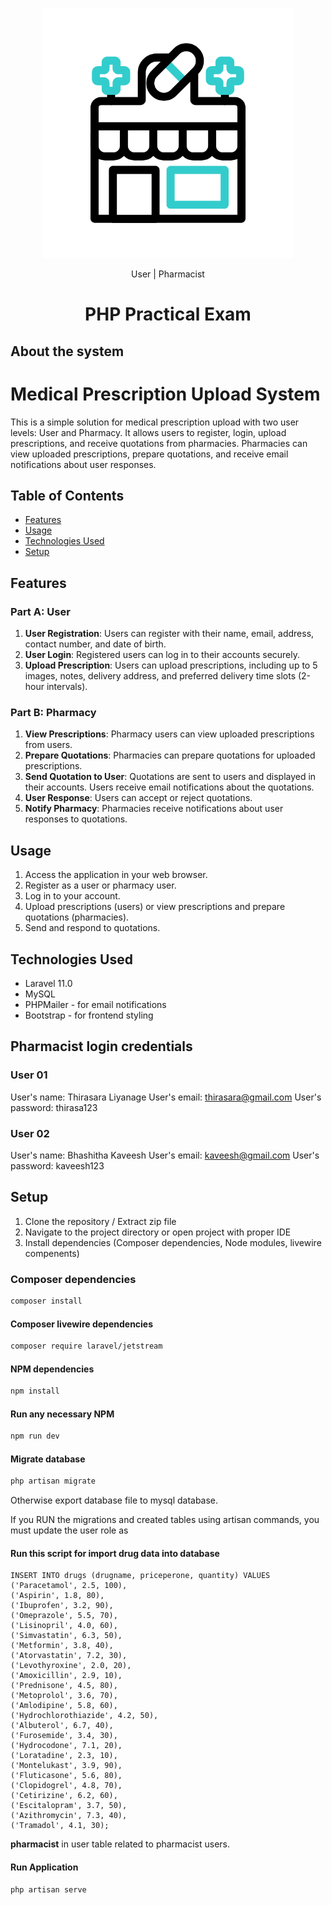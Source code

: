 <p align="center"><img src="public/icons/pharmacy.gif" width="400" alt="Company logo"></p>

<p align="center">
    User | Pharmacist
</p>

<h1 align="center">PHP Practical Exam</h1>

## About the system
# Medical Prescription Upload System

This is a simple solution for medical prescription upload with two user levels: User and Pharmacy. It allows users to register, login, upload prescriptions, and receive quotations from pharmacies. Pharmacies can view uploaded prescriptions, prepare quotations, and receive email notifications about user responses.

## Table of Contents

- [Features](#features)
- [Usage](#usage)
- [Technologies Used](#technologies-used)
- [Setup](#setup)

## Features

### Part A: User

1. **User Registration**: Users can register with their name, email, address, contact number, and date of birth.
2. **User Login**: Registered users can log in to their accounts securely.
3. **Upload Prescription**: Users can upload prescriptions, including up to 5 images, notes, delivery address, and preferred delivery time slots (2-hour intervals).

### Part B: Pharmacy

1. **View Prescriptions**: Pharmacy users can view uploaded prescriptions from users.
2. **Prepare Quotations**: Pharmacies can prepare quotations for uploaded prescriptions.
3. **Send Quotation to User**: Quotations are sent to users and displayed in their accounts. Users receive email notifications about the quotations.
4. **User Response**: Users can accept or reject quotations.
5. **Notify Pharmacy**: Pharmacies receive notifications about user responses to quotations.

## Usage

1. Access the application in your web browser.
2. Register as a user or pharmacy user.
3. Log in to your account.
4. Upload prescriptions (users) or view prescriptions and prepare quotations (pharmacies).
5. Send and respond to quotations.

## Technologies Used

- Laravel 11.0
- MySQL
- PHPMailer - for email notifications
- Bootstrap - for frontend styling

## Pharmacist login credentials
### User 01
User's name: Thirasara Liyanage
User's email: thirasara@gmail.com
User's password: thirasa123

### User 02
User's name: Bhashitha Kaveesh
User's email: kaveesh@gmail.com
User's password: kaveesh123


## Setup
1. Clone the repository / Extract zip file
2. Navigate to the project directory or open project with proper IDE
3. Install dependencies (Composer dependencies, Node modules, livewire compenents)

### Composer dependencies
```sh
composer install
```
#### Composer livewire dependencies
```sh
composer require laravel/jetstream
```
#### NPM dependencies
```sh
npm install
```
#### Run any necessary NPM
```sh
npm run dev
```
#### Migrate database
```sh
php artisan migrate
```
<p>Otherwise export database file to mysql database.</p>
<p>If you RUN the migrations and created tables using artisan commands, you must update the user role as

#### Run this script for import drug data into database
```
INSERT INTO drugs (drugname, priceperone, quantity) VALUES
('Paracetamol', 2.5, 100),
('Aspirin', 1.8, 80),
('Ibuprofen', 3.2, 90),
('Omeprazole', 5.5, 70),
('Lisinopril', 4.0, 60),
('Simvastatin', 6.3, 50),
('Metformin', 3.8, 40),
('Atorvastatin', 7.2, 30),
('Levothyroxine', 2.0, 20),
('Amoxicillin', 2.9, 10),
('Prednisone', 4.5, 80),
('Metoprolol', 3.6, 70),
('Amlodipine', 5.8, 60),
('Hydrochlorothiazide', 4.2, 50),
('Albuterol', 6.7, 40),
('Furosemide', 3.4, 30),
('Hydrocodone', 7.1, 20),
('Loratadine', 2.3, 10),
('Montelukast', 3.9, 90),
('Fluticasone', 5.6, 80),
('Clopidogrel', 4.8, 70),
('Cetirizine', 6.2, 60),
('Escitalopram', 3.7, 50),
('Azithromycin', 7.3, 40),
('Tramadol', 4.1, 30);
```

**pharmacist** in user table related to pharmacist users.
</p>

#### Run Application
```sh
php artisan serve
```

